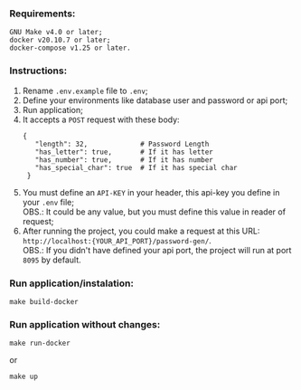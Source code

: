 ### Requirements:
```shell script
GNU Make v4.0 or later;
docker v20.10.7 or later;
docker-compose v1.25 or later.
```
### Instructions:
1. Rename `.env.example` file to `.env`; 
2. Define your environments like database user and password or api port;
3. Run application;
4. It accepts a `POST` request with these body:
   ```shell script
   {
      "length": 32,             # Password Length
      "has_letter": true,       # If it has letter
      "has_number": true,       # If it has number
      "has_special_char": true  # If it has special char
    }
   ```
5. You must define an `API-KEY` in your header, this api-key you define in your `.env` file;<br />
OBS.: It could be any value, but you must define this value in reader of request;<br />
6. After running the project, you could make a request at this URL: `http://localhost:{YOUR_API_PORT}/password-gen/`.<br />
OBS.: If you didn't have defined your api port, the project will run at port `8095` by default.

### Run application/instalation:
```shell script
make build-docker
```

### Run application without changes:
```shell script
make run-docker
```
or
```shell script
make up
```
